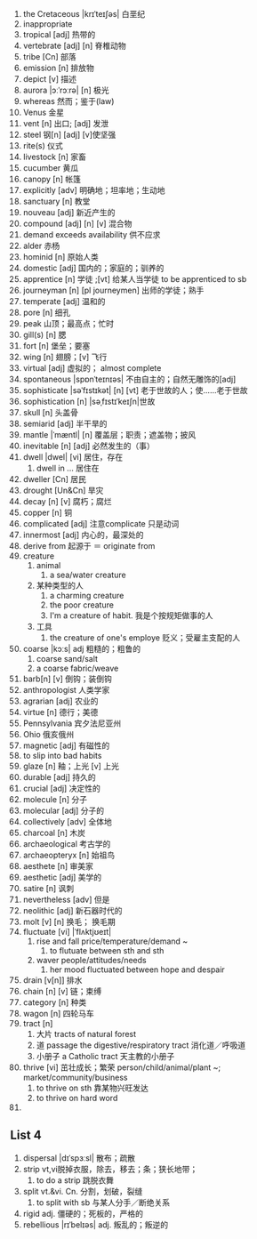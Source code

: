 1. the Cretaceous |krɪˈteɪʃəs| 白垩纪
2. inappropriate
3. tropical [adj] 热带的
4. vertebrate [adj] [n] 脊椎动物
5. tribe [Cn] 部落
6. emission [n] 排放物
7. depict [v] 描述
8. aurora |ɔːˈrɔːrə| [n] 极光     
9. whereas 然而；鉴于(law)
10. Venus 金星
11. vent [n] 出口; [adj] 发泄
12. steel 钢[n] [adj] [v]使坚强
13. rite(s) 仪式
14. livestock [n] 家畜
15. cucumber 黄瓜
16. canopy [n] 帐篷
17. explicitly [adv] 明确地；坦率地；生动地
18. sanctuary [n] 教堂
19. nouveau [adj] 新近产生的
20. compound [adj] [n] [v] 混合物
21. demand exceeds availability 供不应求
22. alder 赤杨
23. hominid [n] 原始人类
24. domestic [adj] 国内的；家庭的；驯养的
25. apprentice [n] 学徒 ;[vt] 给某人当学徒 to be apprenticed to sb
26. journeyman [n] [pl journeymen] 出师的学徒；熟手
27. temperate [adj] 温和的
28. pore [n] 细孔
29. peak 山顶；最高点；忙时
30. gill(s) [n] 腮
31. fort [n] 堡垒；要塞
31. wing [n] 翅膀；[v] 飞行
32. virtual [adj] 虚拟的； almost complete
33. spontaneous |spɒnˈteɪnɪəs| 不由自主的；自然无雕饰的[adj]
34. sophisticate  |səˈfɪstɪkət| [n] [vt] 老于世故的人；使……老于世故
35. sophistication [n] |səˌfɪstɪˈkeɪʃn|世故
36. skull [n] 头盖骨
37. semiarid [adj] 半干旱的
38. mantle |ˈmæntl| [n] 覆盖层；职责；遮盖物；披风
39. inevitable [n] [adj] 必然发生的（事）
40. dwell |dwel| [vi] 居住，存在
    1. dwell in ... 居住在
41. dweller [Cn] 居民
42. drought [Un&Cn] 旱灾
43. decay [n] [v] 腐朽；腐烂
44. copper [n] 铜
45. complicated [adj] 注意complicate 只是动词
46. innermost [adj] 内心的，最深处的
47. derive from 起源于 ＝ originate from
48. creature
    1. animal
        1. a sea/water creature
    2. 某种类型的人
        1. a charming creature
        2. the poor creature
        3. I'm a creature of habit. 我是个按规矩做事的人
    3. 工具
        1. the creature of one's employe 贬义；受雇主支配的人
49. coarse |kɔːs| adj 粗糙的；粗鲁的
    1. coarse sand/salt
    2. a coarse fabric/weave
50. barb[n] [v] 倒钩；装倒钩
51. anthropologist 人类学家
52. agrarian [adj] 农业的
53. virtue [n] 德行；美德
54. Pennsylvania 宾夕法尼亚州
55. Ohio 俄亥俄州
56. magnetic [adj] 有磁性的
57. to slip into bad habits
58. glaze [n] 釉；上光 [v] 上光
59. durable [adj] 持久的
60. crucial [adj] 决定性的
61. molecule [n] 分子
62. molecular [adj] 分子的
63. collectively [adv] 全体地
64. charcoal [n] 木炭
65. archaeological 考古学的
66. archaeopteryx [n] 始祖鸟
67. aesthete [n] 审美家
68. aesthetic [adj] 美学的
69. satire [n] 讽刺
70. nevertheless [adv] 但是
71. neolithic [adj] 新石器时代的
72. molt [v] [n] 换毛； 换毛期
73. fluctuate [vi] |ˈflʌktjʊeɪt|
    1. rise and fall  price/temperature/demand ~
        1. to flutuate between sth and sth
    2. waver people/attitudes/needs
        1. her mood fluctuated between hope and despair
74. drain [v[n]] 排水
75. chain [n] [v] 链；束缚
76. category [n] 种类
77. wagon [n] 四轮马车
78. tract [n]
    1. 大片 tracts of natural forest
    2. 道 passage the digestive/respiratory tract 消化道／呼吸道
    3. 小册子 a Catholic tract 天主教的小册子
79. thrive [vi] 茁壮成长；繁荣 person/child/animal/plant ~; market/community/business
    1. to thrive on sth 靠某物兴旺发达
    2. to thrive on hard word
80.


## List 4
1. dispersal |dɪˈspɜːsl| 散布；疏散
2. strip vt,vi脱掉衣服，除去，移去；条；狭长地带；
    1. to do a strip 跳脱衣舞
3. split vt.&vi. Cn. 分割，划破，裂缝
    1. to split with sb 与某人分手／断绝关系
4. rigid adj. 僵硬的；死板的，严格的
5. rebellious |rɪˈbelɪəs| adj. 叛乱的；叛逆的
